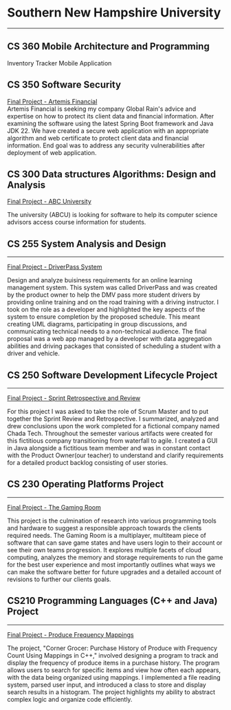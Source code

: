 # Southern New Hampshire University 
---  
## CS 360 Mobile Architecture and Programming 
Inventory Tracker Mobile Application 

## CS 350 Software Security
[Final Project - Artemis Financial](https://github.com/uturuncuayaku/SNHU-Portfolio/tree/main/CS350%20Artemis%20Financial/ssl-server_student)  
Artemis Financial is seeking my company Global Rain's advice and expertise on how to protect its client data and financial information. After examining the software using the latest Spring Boot framework and Java JDK 22. We have created a secure web application with an appropriate algorithm and web certificate to protect client data and financial information. End goal was to address any security vulnerabilities after deployment of web application.

## CS 300 Data structures Algorithms: Design and Analysis  
[Final Project - ABC University](https://github.com/uturuncuayaku/SNHU-Portfolio/tree/main/Course%20Planner)  

The university (ABCU) is looking for software to help its computer science advisors access course information for students. 

## CS 255 System Analysis and Design
--- 
[Final Project - DriverPass System](https://github.com/uturuncuayaku/SNHU-Portfolio/tree/main/DriverPass%20System%20Design) 

Design and analyze buisiness requirements for an online learning management system. This system was called DriverPass and was created by the product owner to help the DMV pass more student drivers by providing online training and on the road training with a driving instructor. I took on the role as a developer and highlighted the key aspects of the system to ensure completion by the proposed schedule. This meant creating UML diagrams, participating in group discussions, and communicating technical needs to a non-technical audience. The final proposal was a web app managed by a developer with data aggregation abilities and driving packages that consisted of scheduling a student with a driver and vehicle. 

## CS 250 Software Development Lifecycle Project 
--- 

[Final Project - Sprint Retrospective and Review](https://github.com/uturuncuayaku/SNHU-Portfolio/tree/main/Sprint%20Retrospective%20and%20Review) 

For this project I was asked to take the role of Scrum Master and to put together the Sprint Review and Retrospective. I summarized, analyzed and drew conclusions upon the work completed for a fictional company named Chada Tech. Throughout the semester various artifacts were created for this fictitious company transitioning from waterfall to agile. I created a GUI in Java alongside a fictitious team member and was in constant contact with the Product Owner(our teacher) to understand and clarify requirements for a detailed product backlog consisting of user stories. 

## CS 230 Operating Platforms Project 
--- 

[Final Project - The Gaming Room ](https://github.com/uturuncuayaku/snhu-portfolio/tree/main/The%20Gaming%20Room)  


This project is the culmination of research into various programming tools and hardware to suggest a responsible approach towards the clients required needs. The Gaming Room is a multiplayer, multiteam piece of software that can save game states and have users login to their account or see their own teams progression. It explores multiple facets of cloud computing, analyzes the memory and storage requirements to run the game for the best user experience and most importantly outlines what ways we can make the software better for future upgrades and a detailed account of revisions to further our clients goals.

## CS210 Programming Languages (C++ and Java) Project
--- 

[Final Project - Produce Frequency Mappings](https://github.com/uturuncuayaku/snhu-portfolio/tree/main/Corner-Grocer-Produce)  

The project, "Corner Grocer: Purchase History of Produce with Frequency Count Using Mappings in C++," involved designing a program to track and display the frequency of produce items in a purchase history. The program allows users to search for specific items and view how often each appears, with the data being organized using mappings. I implemented a file reading system, parsed user input, and introduced a class to store and display search results in a histogram. The project highlights my ability to abstract complex logic and organize code efficiently.
